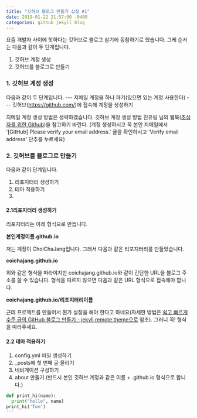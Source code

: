```yaml
---
title: "깃허브 블로그 만들기 삽질 #1"
date: 2019-01-22 21:57:00 -0400
categories: github jekyll blog
---
```


요즘 개발자 사이에 핫하다는 깃허브로 블로그 삼기에 동참하기로 했습니다.
그케 순서는 다음과 같이 두 단계입니다.

1. 깃허브 계정 생성
2. 깃허브를 블로그로 만들기

### 1. 깃허브 계정 생성
다음과 같이 두 단계입니다. 
--- 지메일 계정을 하나 파기(있으면 있는 계정 사용한다)
--- 깃허브(https://github.com/)에 접속해 계정을 생성하기

지메일 계정 생성 방법은 생략하겠습니다.
깃허브 계정 생성 방법 진유림 님의 웹북([초심자를 위한 Github](http://www.realhanbit.co.kr/books/125/pages/1129/preview))을 참고하기 바란다.
(계정 생성하시고 꼭 본인 지메일에서 '[GitHub] Please verify your email address.' 글을 확인하시고 'Verify email address' 단추를 누르세요)

### 2. 깃허브를 블로그로 만들기
다음과 같이 단계입니다.

1. 리포지터리 생성하기
2. 테마 적용하기
3. 

#### 2.1리포지터리 생성하기
리포지터리는 아래 형식으로 만듭니다.

**본인계정이름.github.io**

저는 계정이 ChoiChaJang입니다. 그래서 다음과 같은 리포지터리를 만들었습니다.

**coichajang.github.io**

위와 같은 형식을 따라야지만 coichajang.github.io와 같이 간단한 URL을 블로그 주소를 쓸 수 있습니다.
형식을 따르지 않으면 다음과 같은 URL 형식으로 접속해야 합니다.

**coichajang.github.io/리포지터리이름**

근데 프로젝트를 만들어서 뭔가 설정을 해야 한다고 하네요(자세한 방법은 [쉽고 빠르게 수준 급의 GitHub 블로그 만들기 - jekyll remote theme으로](https://dreamgonfly.github.io/2018/01/27/jekyll-remote-theme.html) 참조).
그러니 꼭! 형식을 따라주세요.



#### 2.2 테마 적용하기

1. config.yml 파일 생성하기
2. _posts에 첫 번째 글 올리기
3. 네비게이션 구성하기
4. about 만들기
(반드시 본인 깃허브 계정과 같은 이름 + .github.io 형식으로 합니다.)

```python
def print_hi(name):
  print("hello", name)
print_hi('Tom')
'''
